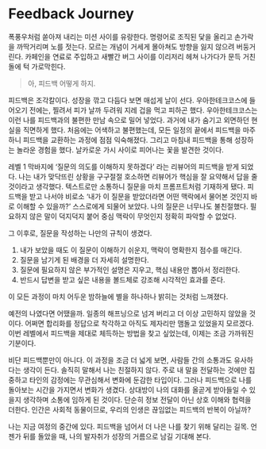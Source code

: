 # Feedback Journey

폭풍우처럼 쏟아져 내리는 미션 사이를 유랑한다. 명령어로 조직된 닻을 올리고 손가락을 까딱거리며 노를 젓는다. 모르는 개념이 거세게 몰아쳐도 방향을 잃지 않으려 버둥거린다. 카페인을 연료로 주입하고 새빨간 버그 사이를 이리저리 헤쳐 나가다가 문득 거친 돌에 턱 가로막힌다.

> 아, 피드백 어떻게 하지.

피드백은 조각칼이다. 성장을 깎고 다듬다 보면 매섭게 날이 선다. 우아한테크코스에 들어오기 전에는, 찔려서 피가 날까 두려워 지레 겁을 먹고 피하곤 했다. 우아한테크코스는 이런 나를 피드백과의 불편한 만남 속으로 밀어 넣었다. 과거에 내가 숨기고 외면하던 현실을 직면하게 했다. 처음에는 어색하고 불편했는데, 모든 일정의 끝에서 피드백을 마주하니 피드백을 교환하는 과정에 점점 익숙해졌다. 그리고 마침내 피드백을 통해 성장하는 놀라운 경험을 했다. 날카로운 가시 사이로 피어나는 꽃을 발견한 것이다.

레벨 1 막바지에 ‘질문의 의도를 이해하지 못하겠다’ 라는 리뷰어의 피드백을 받게 되었다. 나는 내가 맞닥뜨린 상황을 구구절절 호소하면 리뷰어가 핵심을 잘 요약해서 답을 줄 것이라고 생각했다. 텍스트로만 소통하니 질문을 마치 프롬프트처럼 기재하게 됐다. 피드백을 받고 나서야 비로소 ‘내가 이 질문을 받았더라면 어떤 맥락에서 물어본 것인지 바로 이해할 수 있을까?’ 스스로에게 되물어 보았다. 나의 질문은 너무나도 불친절했다. 필요하지 않은 말이 덕지덕지 붙어 중심 맥락이 무엇인지 정확히 파악할 수 없었다.

그 이후로, 질문을 작성하는 나만의 규칙이 생겼다.

1. 내가 보았을 때도 이 질문이 이해하기 쉬운지, 맥락이 명확한지 점수를 매긴다.
2. 질문을 남기게 된 배경을 더 자세히 설명한다.
3. 질문에 필요하지 않은 부가적인 설명은 지우고, 핵심 내용만 뽑아서 정리한다.
4. 반드시 답변을 받고 싶은 내용을 볼드체로 강조해 시각적인 효과를 준다.

이 모든 과정이 마치 어두운 밤하늘에 별을 하나하나 밝히는 것처럼 느껴졌다.

예전의 나였다면 어땠을까. 일종의 해프닝으로 넘겨 버리고 더 이상 고민하지 않았을 것이다. 어쩌면 합리화를 정답으로 착각하고 아직도 제자리만 맴돌고 있었을지 모르겠다. 이번 레벨에서 피드백을 제대로 체득하는 방법을 찾고 싶었는데, 이제는 조금 가까워진 기분이다.

비단 피드백뿐만이 아니다. 이 과정을 조금 더 넓게 보면, 사람들 간의 소통과도 유사하다는 생각이 든다. 솔직히 말해서 나는 친절하지 않다. 주로 내 말을 전달하는 것에만 집중하고 타인의 감정에는 무관심해서 변화에 둔감한 타입이다. 그러나 피드백으로 나를 돌아보는 시간을 가지면서 변화가 생겼다. 상대방이 나의 대화를 올곧게 받아들일 수 있을지 생각하며 소통에 임하게 된 것이다. 단순히 정보 전달이 아닌 상호 이해와 협력을 더한다. 인간은 사회적 동물이므로, 우리의 인생은 끊임없는 피드백의 반복이 아닐까?

나는 지금 여정의 중간에 있다. 피드백을 넘어서 더 나은 나를 찾기 위해 달리는 길목. 언젠가 뒤를 돌았을 때, 나의 발자취가 성장의 거름으로 남길 기대해 본다.
